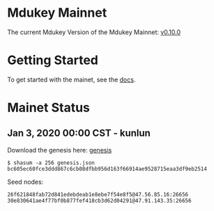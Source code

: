# Mdukey Mainnet

The current Mdukey Version of the Mdukey Mainnet: [v0.10.0](https://github.com/mdukey/mdukey/releases/tag/v0.10.0)

# Getting Started

To get started with the mainet, see the [docs](https://github.com/mdukey/mdukey/blob/master/doc/join-the-mainet.md).

# Mainet Status

## Jan 3, 2020 00:00 CST - kunlun

Download the genesis here: [genesis](genesis.json)

```
$ shasum -a 256 genesis.json
bc605ec60fce3ddd867c6cb08dfbb956d163f66914ae9528715eaa3df9eb2514
```

Seed nodes:


```
26f621848fab72d841edebdeab1e8ebe7f54e8f5@47.56.85.16:26656
30e830641ae4f77bf0b877fef418cb3d62d04291@47.91.143.35:26656
```